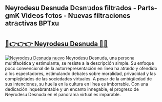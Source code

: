## Neyrodesu Desnuda D𝚎sn𝚞dos filtr𝚊dos - Parts-gmK Vid𝚎os f𝚘tos - N𝚞evas filtr𝚊ciones atr𝚊ctivas BPTxu

# <h2><a href="http://mb43x7.tromn.icu/?c=Neyrodesu+Desnuda">🔗👉👉👉 Neyrodesu Desnuda 🔗🔗</a></h2>

[![Neyrodesu Desnuda nuevo](https://i.imgur.com/pEAQMta.gif)](http://mb43x7.tromn.icu/?c=Neyrodesu+Desnuda)
Neyrodesu Desnuda, una persona multifacética y estimulante, se resiste a la descripción simple. Su enfoque poco convencional de la autorrepresentación en línea ha atraído y ofendido a los espectadores, estimulando debates sobre moralidad, privacidad y las complejidades de las sociedades virtuales. A pesar de la ambigüedad de sus intenciones, su huella en la cultura en línea es imborrable. Con una dedicación inquebrantable y un encanto innegable, el progreso de Neyrodesu Desnuda en el panorama virtual es imparable.
